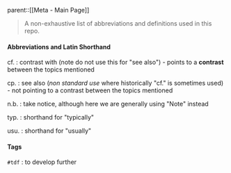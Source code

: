 parent::[[Meta - Main Page]]

> A non-exhaustive list of abbreviations and definitions used in this repo.

#### Abbreviations and Latin Shorthand

cf.
:    contrast with (note do not use this for "see also") - points to a **contrast** between the topics mentioned

cp.
:    see also (_non standard use_ where historically "cf." is sometimes used) - not pointing to a contrast between the topics mentioned

n.b.
:    take notice, although here we are generally using "Note" instead

typ.
:    shorthand for "typically"

usu.
:    shorthand for "usually"

#### Tags

`#tdf` 
:    to develop further


